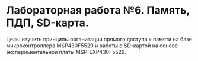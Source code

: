 # Лабораторная работа №6. Память, ПДП, SD-карта.

Цель: изучить принципы организации прямого доступа к памяти на базе микроконтроллера MSP430F5529 и работы с SD-картой на основе экспериментальной платы MSP-EXP430F5529.
